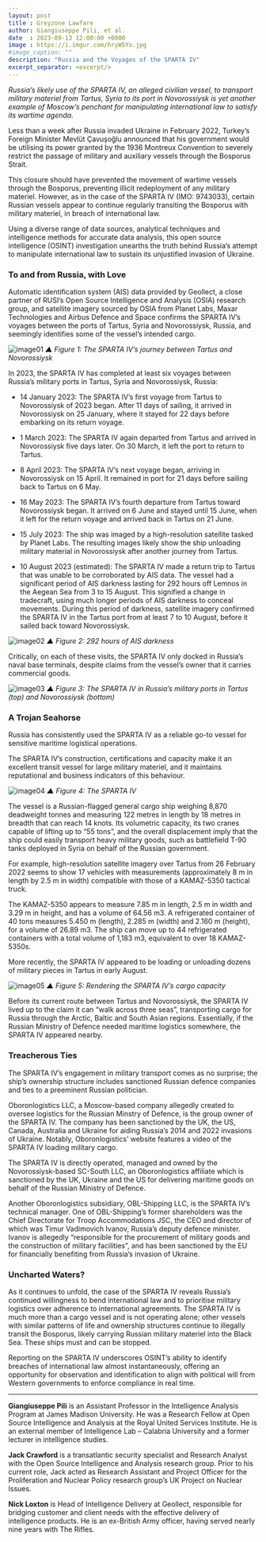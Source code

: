 ```yaml
---
layout: post
title : Greyzone Lawfare
author: Giangiuseppe Pili, et al.
date  : 2023-09-13 12:00:00 +0800
image : https://i.imgur.com/hryWSYo.jpg
#image_caption: ""
description: "Russia and the Voyages of the SPARTA IV"
excerpt_separator: <excerpt/>
---
```


_Russia’s likely use of the SPARTA IV, an alleged civilian vessel, to transport military materiel from Tartus, Syria to its port in Novorossiysk is yet another example of Moscow’s penchant for manipulating international law to satisfy its wartime agenda._

<excerpt/>

Less than a week after Russia invaded Ukraine in February 2022, Turkey’s Foreign Minister Mevlüt Çavuşoğlu announced that his government would be utilising its power granted by the 1936 Montreux Convention to severely restrict the passage of military and auxiliary vessels through the Bosporus Strait.

This closure should have prevented the movement of wartime vessels through the Bosporus, preventing illicit redeployment of any military materiel. However, as in the case of the SPARTA IV (IMO: 9743033), certain Russian vessels appear to continue regularly transiting the Bosporus with military materiel, in breach of international law.

Using a diverse range of data sources, analytical techniques and intelligence methods for accurate data analysis, this open source intelligence (OSINT) investigation unearths the truth behind Russia’s attempt to manipulate international law to sustain its unjustified invasion of Ukraine.


### To and from Russia, with Love

Automatic identification system (AIS) data provided by Geollect, a close partner of RUSI’s Open Source Intelligence and Analysis (OSIA) research group, and satellite imagery sourced by OSIA from Planet Labs, Maxar Technologies and Airbus Defence and Space confirms the SPARTA IV’s voyages between the ports of Tartus, Syria and Novorossiysk, Russia, and seemingly identifies some of the vessel’s intended cargo.

![image01](https://i.imgur.com/skRsfXV.jpg)
_▲ Figure 1: The SPARTA IV’s journey between Tartus and Novorossiysk_

In 2023, the SPARTA IV has completed at least six voyages between Russia’s military ports in Tartus, Syria and Novorossiysk, Russia:

- 14 January 2023: The SPARTA IV’s first voyage from Tartus to Novorossiysk of 2023 began. After 11 days of sailing, it arrived in Novorossiysk on 25 January, where it stayed for 22 days before embarking on its return voyage.

- 1 March 2023: The SPARTA IV again departed from Tartus and arrived in Novorossiysk five days later. On 30 March, it left the port to return to Tartus.

- 8 April 2023: The SPARTA IV’s next voyage began, arriving in Novorossiysk on 15 April. It remained in port for 21 days before sailing back to Tartus on 6 May.

- 16 May 2023: The SPARTA IV’s fourth departure from Tartus toward Novorossiysk began. It arrived on 6 June and stayed until 15 June, when it left for the return voyage and arrived back in Tartus on 21 June.

- 15 July 2023: The ship was imaged by a high-resolution satellite tasked by Planet Labs. The resulting images likely show the ship unloading military material in Novorossiysk after another journey from Tartus.

- 10 August 2023 (estimated): The SPARTA IV made a return trip to Tartus that was unable to be corroborated by AIS data. The vessel had a significant period of AIS darkness lasting for 292 hours off Lemnos in the Aegean Sea from 3 to 15 August. This signified a change in tradecraft, using much longer periods of AIS darkness to conceal movements. During this period of darkness, satellite imagery confirmed the SPARTA IV in the Tartus port from at least 7 to 10 August, before it sailed back toward Novorossiysk.

![image02](https://i.imgur.com/wjXL3iQ.jpg)
_▲ Figure 2: 292 hours of AIS darkness_

Critically, on each of these visits, the SPARTA IV only docked in Russia’s naval base terminals, despite claims from the vessel’s owner that it carries commercial goods.

![image03](https://i.imgur.com/aM74noh.jpg)
_▲ Figure 3: The SPARTA IV in Russia’s military ports in Tartus (top) and Novorossiysk (bottom)_


### A Trojan Seahorse

Russia has consistently used the SPARTA IV as a reliable go-to vessel for sensitive maritime logistical operations.

The SPARTA IV’s construction, certifications and capacity make it an excellent transit vessel for large military materiel, and it maintains reputational and business indicators of this behaviour.

![image04](https://i.imgur.com/O6SEAoN.jpg)
_▲ Figure 4: The SPARTA IV_

The vessel is a Russian-flagged general cargo ship weighing 8,870 deadweight tonnes and measuring 122 metres in length by 18 metres in breadth that can reach 14 knots. Its volumetric capacity, its two cranes capable of lifting up to “55 tons”, and the overall displacement imply that the ship could easily transport heavy military goods, such as battlefield T-90 tanks deployed in Syria on behalf of the Russian government.

For example, high-resolution satellite imagery over Tartus from 26 February 2022 seems to show 17 vehicles with measurements (approximately 8 m in length by 2.5 m in width) compatible with those of a KAMAZ-5350 tactical truck.

The KAMAZ-5350 appears to measure 7.85 m in length, 2.5 m in width and 3.29 m in height, and has a volume of 64.56 m3. A refrigerated container of 40 tons measures 5.450 m (length), 2.285 m (width) and 2.160 m (height), for a volume of 26.89 m3. The ship can move up to 44 refrigerated containers with a total volume of 1,183 m3, equivalent to over 18 KAMAZ-5350s.

More recently, the SPARTA IV appeared to be loading or unloading dozens of military pieces in Tartus in early August.

![image05](https://i.imgur.com/b0G7dyd.jpg)
_▲ Figure 5: Rendering the SPARTA IV’s cargo capacity_

Before its current route between Tartus and Novorossiysk, the SPARTA IV lived up to the claim it can “walk across three seas”, transporting cargo for Russia through the Arctic, Baltic and South Asian regions. Essentially, if the Russian Ministry of Defence needed maritime logistics somewhere, the SPARTA IV appeared nearby.


### Treacherous Ties

The SPARTA IV’s engagement in military transport comes as no surprise; the ship’s ownership structure includes sanctioned Russian defence companies and ties to a preeminent Russian politician.

Oboronlogistics LLC, a Moscow-based company allegedly created to oversee logistics for the Russian Minstry of Defence, is the group owner of the SPARTA IV. The company has been sanctioned by the UK, the US, Canada, Australia and Ukraine for aiding Russia’s 2014 and 2022 invasions of Ukraine. Notably, Oboronlogistics’ website features a video of the SPARTA IV loading military cargo.

The SPARTA IV is directly operated, managed and owned by the Novorossiysk-based SC-South LLC, an Oboronlogistics affiliate which is sanctioned by the UK, Ukraine and the US for delivering maritime goods on behalf of the Russian Ministry of Defence.

Another Oboronlogistics subsidiary, OBL-Shipping LLC, is the SPARTA IV’s technical manager. One of OBL-Shipping’s former shareholders was the Chief Directorate for Troop Accommodations JSC, the CEO and director of which was Timur Vadimovich Ivanov, Russia’s deputy defence minister. Ivanov is allegedly “responsible for the procurement of military goods and the construction of military facilities”, and has been sanctioned by the EU for financially benefiting from Russia’s invasion of Ukraine.


### Uncharted Waters?

As it continues to unfold, the case of the SPARTA IV reveals Russia’s continued willingness to bend international law and to prioritise military logistics over adherence to international agreements. The SPARTA IV is much more than a cargo vessel and is not operating alone; other vessels with similar patterns of life and ownership structures continue to illegally transit the Bosporus, likely carrying Russian military materiel into the Black Sea. These ships must and can be stopped.

Reporting on the SPARTA IV underscores OSINT’s ability to identify breaches of international law almost instantaneously, offering an opportunity for observation and identification to align with political will from Western governments to enforce compliance in real time.

---

__Giangiuseppe Pili__ is an Assistant Professor in the Intelligence Analysis Program at James Madison University. He was a Research Fellow at Open Source Intelligence and Analysis at the Royal United Services Institute. He is an external member of Intelligence Lab – Calabria University and a former lecturer in intelligence studies.

__Jack Crawford__ is a transatlantic security specialist and Research Analyst with the Open Source Intelligence and Analysis research group. Prior to his current role, Jack acted as Research Assistant and Project Officer for the Proliferation and Nuclear Policy research group’s UK Project on Nuclear Issues.

__Nick Loxton__ is Head of Intelligence Delivery at Geollect, responsible for bridging customer and client needs with the effective delivery of intelligence products. He is an ex-British Army officer, having served nearly nine years with The Rifles.
